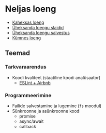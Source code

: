 # Neljas loeng

- [Kaheksas loeng](../Lesson-08/README.md)
- [Üheksanda loengu slaidid](Slides.md)
- [Üheksanda loengu salvestus]()
- [Kümnes loeng](../Lesson-10/README.md)

## Teemad

### Tarkvaraarendus

- Koodi kvaliteet (staatiline koodi analüsaator)
  - [ESLint + Airbnb](../../../Subjects/Software-Development/Topics/ESLint/README.md)

### Programmeerimine

- Failide salvestamine ja lugemine (`fs` moodul)
- Sünkroonne ja asünkroonne kood
  - promise
  - async/await
  - callback
